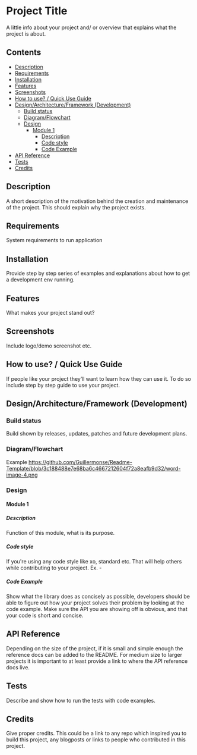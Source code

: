 # Project Title
A little info about your project and/ or overview that explains what the project is about.
## Contents
  * [Description](#description)
  * [Requirements](#requirements)
  * [Installation](#installation)
  * [Features](#features)
  * [Screenshots](#screenshots)
  * [How to use? / Quick Use Guide](#how-to-use----quick-use-guide)
  * [Design/Architecture/Framework (Development)](#design-architecture-framework--development-)
    + [Build status](#build-status)
    + [Diagram/Flowchart](#diagram-flowchart)
    + [Design](#design)
      - [Module 1](#module-1)
        * [Description](#description-1)
        * [Code style](#code-style)
        * [Code Example](#code-example)
  * [API Reference](#api-reference)
  * [Tests](#tests)
  * [Credits](#credits)

## Description
A short description of the motivation behind the creation and maintenance of the project. This should explain why the project exists.

## Requirements
System requirements to run application

## Installation
Provide step by step series of examples and explanations about how to get a development env running.

## Features
What makes your project stand out? 

## Screenshots
Include logo/demo screenshot etc.

## How to use? / Quick Use Guide
If people like your project they’ll want to learn how they can use it. To do so include step by step guide to use your project.

## Design/Architecture/Framework (Development)

### Build status
Build shown by releases, updates, patches and future development plans.

### Diagram/Flowchart
Example
https://github.com/Guillermonse/Readme-Template/blob/3c188488e7e68ba6c4667212604f72a8eafb9d32/word-image-4.png
### Design

#### Module 1

##### Description
Function of this module, what is its purpose.

##### Code style
If you're using any code style like xo, standard etc. That will help others while contributing to your project. Ex. -

##### Code Example
Show what the library does as concisely as possible, developers should be able to figure out how your project solves their problem by looking at the code example. Make sure the API you are showing off is obvious, and that your code is short and concise.

## API Reference
Depending on the size of the project, if it is small and simple enough the reference docs can be added to the README. For medium size to larger projects it is important to at least provide a link to where the API reference docs live.

## Tests
Describe and show how to run the tests with code examples.

## Credits
Give proper credits. This could be a link to any repo which inspired you to build this project, any blogposts or links to people who contributed in this project.


